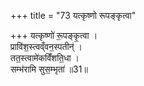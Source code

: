 +++
title = "73 यत्कृष्णो रूपङ्कृत्वा"

+++
यत्कृष्णो॑ रू॒पङ्कृ॒त्वा ।  
प्रावि॑श॒स्त्वव्ँवन॒स्पतीन्॑ ।  
तत॒स्त्वामे॑कविँशति॒धा ।  
सम्भ॑रामि सुस॒म्भृता॑ ॥31॥
